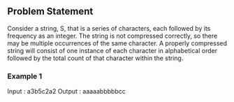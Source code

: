 ## Problem Statement

Consider a string, S, that is a series of characters, each followed by its frequency as an integer. The string is not compressed correctly, so there may be multiple occurrences of the same character. A properly compressed string will consist of one instance of each character in alphabetical order followed by the total count of that character within the string.

### Example 1

Input : a3b5c2a2
Output : aaaaabbbbbcc

